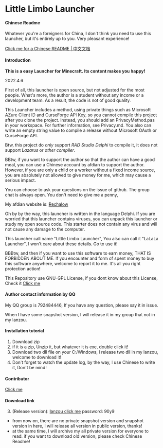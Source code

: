 # Little Limbo Launcher

#### Chinese Readme

Whatever you're a foreigners for China, I don't think you need to use this launcher, but it's entirely up to you. Very pleasant experience!

[Click me for a Chinese README | 中文文档](./README_CN.md)

#### Introduction

 **This is a easy Launcher for Minecraft. Its content makes you happy!**

2022.4.6

First of all, this launcher is open source, but not adjusted for the most people. What's more, the author is a student without any income or a development team. As a result, the code is not of good quality.

This Launcher includes a method, using private things such as Microsoft AZure Client ID and CurseForge API Key, so you cannot compile this project after you clone the project. Instead, you should add an PrivacyMethod.pas in your workspace. For further information, see Privacy.md. You also can write an empty string value to compile a release without Microsoft OAuth or CurseForge API.  

Btw, this project do *only* support _RAD Studio Delphi_ to compile it, it does not support *Lazarus* or *other compiler*.

BBtw, if you want to support the author so that the author can have a good meal, you can use a Chinese account by afdian to support the author. However, if you are only a child or a worker without a fixed income source, you are absolutely not allowed to give money for me, which may cause a serious impact.

You can choose to ask your questions on the issue of github. The group chat is always open. You don't need to give me a penny,

My afdian website is: [Rechalow](https://afdian.net/a/Rechalow)

Oh by by the way, this launcher is written in the language Delphi. If you are worried that this launcher contains viruses, you can unpack this launcher or study my open source code. This starter does not contain any virus and will not cause any damage to the computer. 

This launcher call name "Little Limbo Launcher", You also can call it "LaLaLa Launcher", I won't care about these details. Go to use it!

BBBtw, and then if you want to use this software to earn money, THAT IS FORBIDDEN ABOUT ME. If you encounter and form of spent money to buy this software anywhere, welcome to report it to me. It's all you right protection action!

This Repository use GNU-GPL License, if you dont know about this License, Check it [Click me](https://choosealicense.com/licenses/lgpl-2.1/)

#### Author contact information by QQ

My QQ group is 792484446, If you have any question, please say it in issue.

When I have some snapshot version, I will release it in my group that not in my lanzou.

#### Installation tutorial

1. Download zip
2. if it is a zip, Unzip it, but whatever it is exe, double click it!
3. Download two dll file on your C:/Windows, I release two dll in my lanzou, welcome to download it!
4. Don't forget to watch the update log, by the way, I use Chinese to write it, Don't be mind!

#### Contributor

[Click me](./CONTRIBUTING.md)

#### Download link

3. (Release version): [lanzou click me](https://wwdy.lanzouj.com/b023j206d) password: 90y9

- from now on, there are no private snapshot version and snapshot version in here, I will release all version in public version, thanks!
- at the same time, I will archive my all private version for everyone to read. if you want to download old version, please check Chinese Readme!
